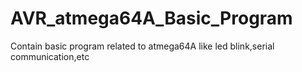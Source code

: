 # AVR_atmega64A_Basic_Program
Contain basic program related to atmega64A like led blink,serial communication,etc
